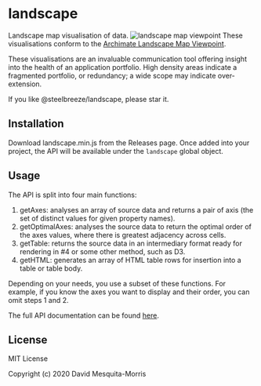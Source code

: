 # landscape
Landscape map visualisation of data.
![landscape map viewpoint](https://steelbreeze.net/images/landscape-map.png)
These visualisations conform to the [Archimate Landscape Map Viewpoint](https://pubs.opengroup.org/architecture/archimate2-doc/chap08.html#_Toc371945248).

These visualisations are an invaluable communication tool offering insight into the health of an application portfolio. High density areas indicate a fragmented portfolio, or redundancy; a wide scope may indicate over-extension.

If you like @steelbreeze/landscape, please star it.
## Installation
Download landscape.min.js from the Releases page. Once added into your project, the API will be available under the ```landscape``` global object.
## Usage
The API is split into four main functions:
1. getAxes: analyses an array of source data and returns a pair of axis (the set of distinct values for given property names).
2. getOptimalAxes: analyses the source data to return the optimal order of the axes values, where there is greatest adjacency across cells.
3. getTable: returns the source data in an intermediary format ready for rendering in #4 or some other method, such as D3.
4. getHTML: generates an array of HTML table rows for insertion into a table or table body.

Depending on your needs, you use a subset of these functions. For example, if you know the axes you want to display and their order, you can omit steps 1 and 2.

The full API documentation can be found [here](https://steelbreeze.net/landscape/api/v1/).

## License
MIT License

Copyright (c) 2020 David Mesquita-Morris
